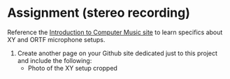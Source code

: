 # Assignment \(stereo recording\)

Reference the [Introduction to Computer Music site](https://cmtext.indiana.edu/studio/chapter2_mics5.php) to learn specifics about XY and ORTF microphone setups.

1. Create another page on your Github site dedicated just to this project and include the following:
   * Photo of the XY setup cropped 

